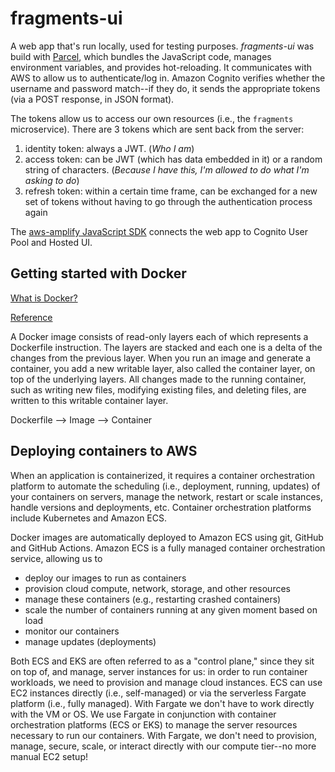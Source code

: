 # fragments-ui

A web app that's run locally, used for testing purposes. _fragments-ui_ was build with [Parcel](https://parceljs.org/), which bundles the JavaScript code, manages environment variables, and provides hot-reloading. It communicates with AWS to allow us to authenticate/log in. Amazon Cognito verifies whether the username and password match--if they do, it sends the appropriate tokens (via a POST response, in JSON format).

The tokens allow us to access our own resources (i.e., the `fragments` microservice). There are 3 tokens which are sent back from the server:

1. identity token: always a JWT. (_Who I am_)
2. access token: can be JWT (which has data embedded in it) or a random string of characters. (_Because I have this, I'm allowed to do what I'm asking to do_)
3. refresh token: within a certain time frame, can be exchanged for a new set of tokens without having to go through the authentication process again

The [aws-amplify JavaScript SDK](https://www.npmjs.com/package/aws-amplify) connects the web app to Cognito User Pool and Hosted UI.

## Getting started with Docker

[What is Docker?](https://aws.amazon.com/docker/)

[Reference](https://docs.docker.com/develop/develop-images/dockerfile_best-practices/)

A Docker image consists of read-only layers each of which represents a Dockerfile instruction. The layers are stacked and each one is a delta of the changes from the previous layer. When you run an image and generate a container, you add a new writable layer, also called the container layer, on top of the underlying layers. All changes made to the running container, such as writing new files, modifying existing files, and deleting files, are written to this writable container layer.

Dockerfile --> Image --> Container

## Deploying containers to AWS

When an application is containerized, it requires a container orchestration platform to automate the scheduling (i.e., deployment, running, updates) of your containers on servers, manage the network, restart or scale instances, handle versions and deployments, etc. Container orchestration platforms include Kubernetes and Amazon ECS.

Docker images are automatically deployed to Amazon ECS using git, GitHub and GitHub Actions. Amazon ECS is a fully managed container orchestration service, allowing us to

- deploy our images to run as containers
- provision cloud compute, network, storage, and other resources
- manage these containers (e.g., restarting crashed containers)
- scale the number of containers running at any given moment based on load
- monitor our containers
- manage updates (deployments)

Both ECS and EKS are often referred to as a "control plane," since they sit on top of, and manage, server instances for us: in order to run container workloads, we need to provision and manage cloud instances. ECS can use EC2 instances directly (i.e., self-managed) or via the serverless Fargate platform (i.e., fully managed). With Fargate we don't have to work directly with the VM or OS. We use Fargate in conjunction with container orchestration platforms (ECS or EKS) to manage the server resources necessary to run our containers. With Fargate, we don't need to provision, manage, secure, scale, or interact directly with our compute tier--no more manual EC2 setup!
